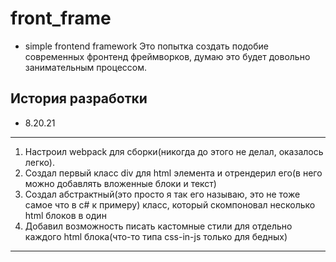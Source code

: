 # front_frame

- simple frontend framework
  Это попытка создать подобие современных фронтенд фреймворков, думаю это будет довольно занимательным процессом.

## История разработки

- 8.20.21

---

1. Настроил webpack для сборки(никогда до этого не делал, оказалось легко).
2. Создал первый класс div для html элемента и отрендерил его(в него можно добавлять вложенные блоки и текст)
3. Создал абстрактный(это просто я так его называю, это не тоже самое что в с# к примеру) класс,
   который скомпоновал несколько html блоков в один
4. Добавил возможность писать кастомные стили для отдельно каждого html блока(что-то типа css-in-js только для
   бедных)

---
